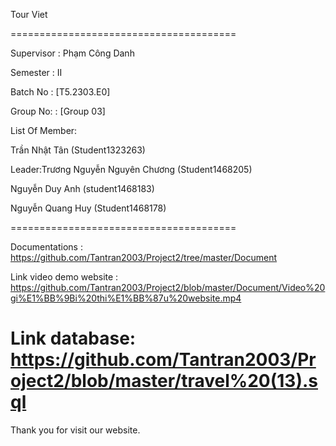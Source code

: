 Tour Viet

=======================================

Supervisor : Phạm Công Danh

Semester : II

Batch No : [T5.2303.E0]

Group No: : [Group 03]

List Of Member:

Trần Nhật Tân  (Student1323263)

Leader:Trương Nguyễn Nguyên Chương (Student1468205)

Nguyễn Duy Anh (student1468183)

Nguyễn Quang Huy (Student1468178)

=======================================

Documentations : https://github.com/Tantran2003/Project2/tree/master/Document


Link video demo website :
https://github.com/Tantran2003/Project2/blob/master/Document/Video%20gi%E1%BB%9Bi%20thi%E1%BB%87u%20website.mp4


Link database: https://github.com/Tantran2003/Project2/blob/master/travel%20(13).sql
=======================================

Thank you for visit our website.
